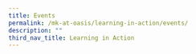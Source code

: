 ```yaml
---
title: Events
permalink: /mk-at-oasis/learning-in-action/events/
description: ""
third_nav_title: Learning in Action
---
```

